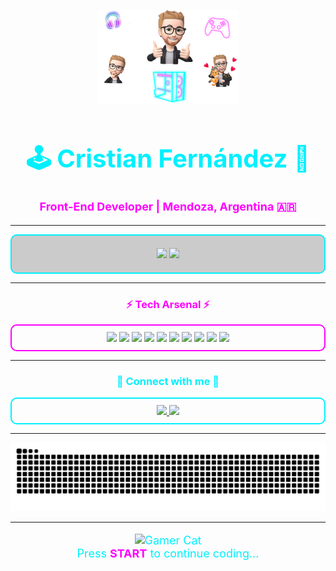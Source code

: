 <!-- Cyberpunk HUD Gamer README -->
<p align="center">
  <img src="https://raw.githubusercontent.com/cristiannokk/cristiannokk/main/Sin%20t%C3%ADtulo-5.png" height="150" alt="Cristian Avatar" />
</p>

<h1 align="center" style="color:#00f0ff; font-size:40px; font-weight:bold;">
🕹️ Cristian Fernández 🚀
</h1>
<h3 align="center" style="color:#ff00ff; font-size:18px;">
Front-End Developer | Mendoza, Argentina 🇦🇷
</h3>



---

<!-- HUD Panel para stats -->
<div align="center" style="padding: 20px; border: 2px solid #00f0ff; border-radius: 10px; background: rgba(0,0,0,0.2);">
  <img src="https://github-readme-stats.vercel.app/api?username=cristiannokk&show_icons=true&theme=tokyonight&hide_border=false&count_private=true" height="165" />
  <img src="https://github-readme-stats.vercel.app/api/top-langs?username=cristiannokk&layout=compact&langs_count=8&theme=tokyonight&hide_border=false" height="165" />
</div>

---

<h3 align="center" style="color:#ff00ff;">⚡ Tech Arsenal ⚡</h3>
<div align="center" style="padding: 10px; border: 2px solid #ff00ff; border-radius: 10px;">
  <img src="https://cdn.jsdelivr.net/gh/devicons/devicon/icons/javascript/javascript-original.svg" height="45" />
  <img src="https://cdn.jsdelivr.net/gh/devicons/devicon/icons/typescript/typescript-original.svg" height="45" />
  <img src="https://cdn.jsdelivr.net/gh/devicons/devicon/icons/react/react-original.svg" height="45" />
  <img src="https://cdn.jsdelivr.net/gh/devicons/devicon/icons/nextjs/nextjs-original.svg" height="45" />
  <img src="https://cdn.jsdelivr.net/gh/devicons/devicon/icons/html5/html5-original.svg" height="45" />
  <img src="https://cdn.jsdelivr.net/gh/devicons/devicon/icons/css3/css3-original.svg" height="45" />
  <img src="https://cdn.jsdelivr.net/gh/devicons/devicon/icons/sass/sass-original.svg" height="45" />
  <img src="https://cdn.jsdelivr.net/gh/devicons/devicon/icons/nodejs/nodejs-original.svg" height="45" />
  <img src="https://cdn.jsdelivr.net/gh/devicons/devicon/icons/express/express-original.svg" height="45" />
  <img src="https://cdn.jsdelivr.net/gh/devicons/devicon/icons/postgresql/postgresql-original.svg" height="45" />
</div>

---

<h3 align="center" style="color:#00f0ff;">📡 Connect with me 📡</h3>
<div align="center" style="padding: 10px; border: 2px solid #00f0ff; border-radius: 10px;">
  <a href="https://www.linkedin.com/in/cristianfernandez99" target="blank">
    <img src="https://img.shields.io/static/v1?message=LinkedIn&logo=linkedin&label=&color=0A66C2&logoColor=white&style=for-the-badge" height="35"/>
  </a>
  <a href="mailto:cristiannokk@gmail.com">
    <img src="https://img.shields.io/static/v1?message=Gmail&logo=gmail&label=&color=EA4335&logoColor=white&style=for-the-badge" height="35"/>
  </a>
</div>

---

<p align="center">
  <img src="https://raw.githubusercontent.com/cristiannokk/cristiannokk/output/snake.svg" alt="Snake animation" />
</p>

---

<p align="center" style="color:#00f0ff; font-size:18px;">
  <img src="https://i.imgur.com/8MupZHY.gif" width="90" alt="Gamer Cat" /><br>
  Press <b style="color:#ff00ff;">START</b> to continue coding...
</p>
